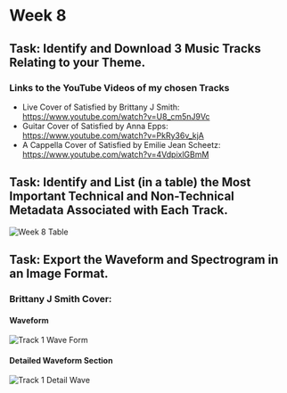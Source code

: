 # Week 8
## Task: Identify and Download 3 Music Tracks Relating to your Theme.
### Links to the YouTube Videos of my chosen Tracks
- Live Cover of Satisfied by Brittany J Smith:
 https://www.youtube.com/watch?v=U8_cm5nJ9Vc
- Guitar Cover of Satisfied by Anna Epps:
https://www.youtube.com/watch?v=PkRy36v_kjA
- A Cappella Cover of Satisfied by Emilie Jean Scheetz:
https://www.youtube.com/watch?v=4VdpixlGBmM
## Task: Identify and List (in a table) the Most Important Technical and Non-Technical Metadata Associated with Each Track.
![Week 8 Table](https://github.com/user-attachments/assets/eb634550-f0ec-4765-b3f4-22b07b4fb438)
## Task: Export the Waveform and Spectrogram in an Image Format.
### Brittany J Smith Cover:
#### Waveform
![Track 1 Wave Form](https://github.com/user-attachments/assets/bdb2fe8b-3793-4c0b-991a-06e587ca2d36)
#### Detailed Waveform Section
![Track 1 Detail Wave](https://github.com/user-attachments/assets/0b19ae74-3e8e-45db-b4de-b32b86cad00e)
